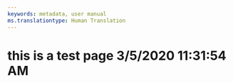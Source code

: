 ```yaml
---
keywords: metadata, user manual
ms.translationtype: Human Translation
---
```

# this is a test page 3/5/2020 11:31:54 AM